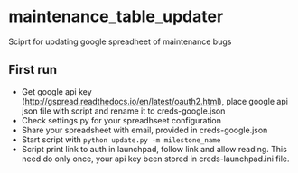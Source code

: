 # maintenance_table_updater
Sciprt for updating google spreadheet of maintenance bugs

## First run
- Get google api key (http://gspread.readthedocs.io/en/latest/oauth2.html), place google api json file with script and rename it to creds-google.json
- Check settings.py for your spreadhseet configuration
- Share your spreadsheet with email, provided in creds-google.json
- Start script with `python update.py -m milestone_name`
- Script print link to auth in launchpad, follow link and allow reading. This need do only once, your api key been stored in creds-launchpad.ini file.
